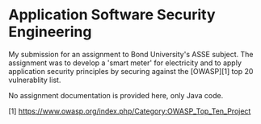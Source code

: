 Application Software Security Engineering
====

My submission for an assignment to Bond University's ASSE subject. The assignment was to develop a 'smart meter' for electricity 
and to apply application security principles by securing against the [OWASP][1] top 20 vulnerablity list. 

No assignment documentation is provided here, only Java code. 

[1] https://www.owasp.org/index.php/Category:OWASP_Top_Ten_Project
